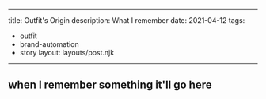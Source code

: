 ---
title: Outfit's Origin
description: What I remember
date: 2021-04-12
tags:
  - outfit
  - brand-automation
  - story
layout: layouts/post.njk


----



## when I remember something it'll go here